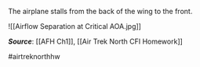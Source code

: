 The airplane stalls from the back of the wing to the front.

 ![[Airflow Separation at Critical AOA.jpg]]

***Source***: [[AFH Ch1]], [[Air Trek North CFI Homework]]

#airtreknorthhw